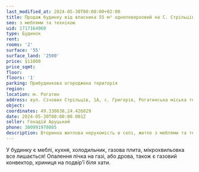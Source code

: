 ```yaml
---
last_modified_at: 2024-05-30T00:00:00+02:00
title: Продаж будинку від власника 55 м² одноповерховий на С. Стрільців в с. Григорів
seo: з меблями та технікою
uid: 1717164960
type: Будинок
rent:
rooms: '2'
surface: '55'
surface_land: '2500'
price: $11000
price_sqmt:
floor:
floors: '1'
parking: Прибудинкова огороджена територія
region:
location: м. Рогатин
address: вул. Січових Стрільців, 1А, с. Григорів, Рогатинська міська територіальна громада
object:
coordinates: 49.330638,24.426029
date: 2024-05-30T00:00:00.001Z
seller: Генадій Аруцький
phone: 380991978085
description: Вторинна житлова нерухомість в селі, житло з меблями та технікою, придатне для проживання
---
```


У будинку є меблі, кухня, холодильник, газова плита, мікрохвильовка все лишається! Опалення пічка на газі, або дрова, також є газовий конвектор, криниця на подвірʼї біля хати.
